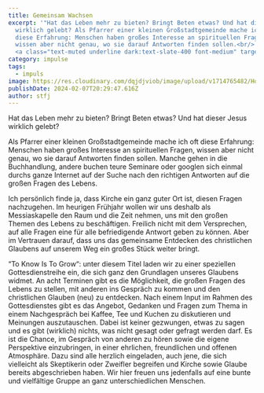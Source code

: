 ```yaml
---
title: Gemeinsam Wachsen
excerpt: '"Hat das Leben mehr zu bieten? Bringt Beten etwas? Und hat dieser Jesus
  wirklich gelebt? Als Pfarrer einer kleinen Großstadtgemeinde mache ich oft
  diese Erfahrung: Menschen haben großes Interesse an spirituellen Fragen,
  wissen aber nicht genau, wo sie darauf Antworten finden sollen.<br/>
  <a class="text-muted underline dark:text-slate-400 font-medium" target="_blank" href="https://firebasestorage.googleapis.com/v0/b/evang9-combo-4cb8e.appspot.com/o/zeitung%2FGemeindezeitung202402.pdf?alt=media&token=a04c96a0-2f2d-4f9b-9231-739a6803dad8">PDF</a>'
category: impulse
tags:
  - impuls
image: https://res.cloudinary.com/dqjdjviob/image/upload/v1714765482/Homepage/News/snowdrop-280950_scaled_qr78fz.jpg
publishDate: 2024-02-07T20:29:47.616Z
author: stfj
---
```


Hat das Leben mehr zu bieten? Bringt Beten etwas? Und hat dieser Jesus wirklich gelebt?

Als Pfarrer einer kleinen Großstadtgemeinde mache ich oft diese Erfahrung: Menschen haben großes Interesse an spirituellen Fragen, wissen aber nicht genau, wo sie darauf Antworten finden sollen. Manche gehen in die Buchhandlung, andere buchen teure Seminare oder googlen sich einmal durchs ganze Internet auf der Suche nach den richtigen Antworten auf die großen Fragen des Lebens.

Ich persönlich finde ja, dass Kirche ein ganz guter Ort ist, diesen Fragen nachzugehen. Im heurigen Frühjahr wollen wir uns deshalb als Messiaskapelle den Raum und die Zeit nehmen, uns mit den großen Themen des Lebens zu beschäftigen. Freilich nicht mit dem Versprechen, auf alle Fragen eine für alle befriedigende Antwort geben zu können. Aber im Vertrauen darauf, dass uns das gemeinsame Entdecken des christlichen Glaubens auf unserem Weg ein großes Stück weiter bringt.

“To Know Is To Grow“: unter diesem Titel laden wir zu einer speziellen Gottesdienstreihe ein, die sich ganz den Grundlagen unseres Glaubens widmet. An acht Terminen gibt es die Möglichkeit, die großen Fragen des Lebens zu stellen, mit anderen ins Gespräch zu kommen und den christlichen Glauben (neu) zu entdecken. Nach einem Input im Rahmen des Gottesdienstes gibt es das Angebot, Gedanken und Fragen zum Thema in einem Nachgespräch bei Kaffee, Tee und Kuchen zu diskutieren und Meinungen auszutauschen. Dabei ist keiner gezwungen, etwas zu sagen und es gibt (wirklich) nichts, was nicht gesagt oder gefragt werden darf.
Es ist die Chance, im Gespräch von anderen zu hören sowie die eigene Perspektive einzubringen, in einer ehrlichen, freundlichen und offenen Atmosphäre. Dazu sind alle herzlich eingeladen, auch jene, die sich vielleicht als Skeptikerin oder Zweifler begreifen und Kirche sowie Glaube bereits abgeschrieben haben. Wir hier freuen uns jedenfalls auf eine bunte und vielfältige Gruppe an ganz unterschiedlichen Menschen.
